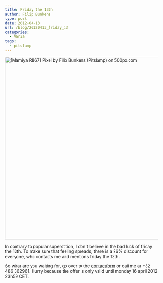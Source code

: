 ```yaml
---
title: Friday the 13th
author: Filip Bunkens
type: post
date: 2012-04-13
url: /blog/20120413_friday_13
categories:
  - Varia
tags:
  - pitslamp
---
```

[<img src="http://pcdn.500px.net/6562702/1c3299b3f3fb9169f18cb0a8763ff96d6eb70cce/4.jpg" alt="[Mamiya RB67] Pixel by Filip Bunkens (Pitslamp) on 500px.com" width="600" />][1]

In contrary to popular superstition, I don't believe in the bad luck of friday the 13th. To make sure that feeling spreads, there is a 26% discount for everyone, who contacts me and mentions friday the 13th.

So what are you waiting for, go over to the <a href="http://www.pitslamp.com/contact" title="Pitslamp Photography | Contact" rel="me">contactform</a> or call me at +32 486 362961. Hurry because the offer is only valid until monday 16 april 2012 23h59 CET.

 [1]: http://500px.com/photo/6562702